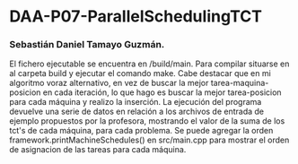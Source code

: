 # DAA-P07-ParallelSchedulingTCT
### Sebastián Daniel Tamayo Guzmán.

El fichero ejecutable se encuentra en /build/main. Para compilar situarse en al carpeta build y ejecutar el comando make. Cabe destacar que en mi algoritmo voraz alternativo, en vez de buscar la mejor tarea-maquina-posicion en cada iteración, lo que hago es buscar la mejor tarea-posicion para cada máquina y realizo la inserción. 
La ejecución del programa devuelve una serie de datos en relación a los archivos de entrada de ejemplo propuestos por la profesora, mostrando el valor de la suma de los tct's de cada máquina, para cada problema. Se puede agregar la orden framework.printMachineSchedules() en src/main.cpp para mostrar el orden de asignacion de las tareas para cada máquina.